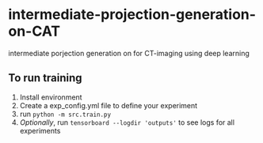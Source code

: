 # intermediate-projection-generation-on-CAT
intermediate porjection generation on for CT-imaging using deep learning


## To run training

1. Install environment
2. Create a exp_config.yml file to define your experiment
3. run `python -m src.train.py`
4. _Optionally_, run `tensorboard --logdir 'outputs'` to see logs for all experiments